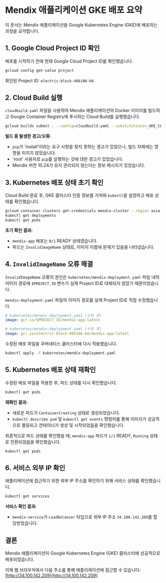 # Mendix 애플리케이션 GKE 배포 요약

이 문서는 Mendix 애플리케이션을 Google Kubernetes Engine (GKE)에 배포하는 과정을 요약합니다.

## 1. Google Cloud Project ID 확인

배포를 시작하기 전에 현재 Google Cloud Project ID를 확인했습니다.

```bash
gcloud config get-value project
```

확인된 Project ID: `electric-block-466106-k6`

## 2. Cloud Build 실행

`cloudbuild.yaml` 파일을 사용하여 Mendix 애플리케이션의 Docker 이미지를 빌드하고 Google Container Registry에 푸시하는 Cloud Build를 실행했습니다.

```bash
gcloud builds submit . --config=cloudbuild.yaml --substitutions=_GKE_CLUSTER_NAME=mendix-cluster,_GKE_CLUSTER_REGION=asia-south1
```

**빌드 중 발생한 경고/오류:**
*   `pip`가 'install'이라는 요구 사항을 찾지 못하는 경고가 있었으나, 빌드 자체에는 영향을 미치지 않았습니다.
*   'root' 사용자로 `pip`를 실행하는 것에 대한 경고가 있었습니다.
*   Mendix 버전 10.24가 유지 관리되지 않는다는 정보 메시지가 있었습니다.

## 3. Kubernetes 배포 상태 초기 확인

Cloud Build 완료 후, GKE 클러스터 인증 정보를 가져와 `kubectl`을 설정하고 배포 상태를 확인했습니다.

```bash
gcloud container clusters get-credentials mendix-cluster --region asia-south1 --project electric-block-466106-k6
kubectl get deployments
kubectl get pods
```

**초기 확인 결과:**
*   `mendix-app` 배포는 `0/1` READY 상태였습니다.
*   파드는 `InvalidImageName` 상태로, 이미지 이름에 문제가 있음을 나타냈습니다.

## 4. `InvalidImageName` 오류 해결

`InvalidImageName` 오류의 원인은 `kubernetes/mendix-deployment.yaml` 파일 내의 이미지 경로에 `$PROJECT_ID` 변수가 실제 Project ID로 대체되지 않았기 때문이었습니다.

`mendix-deployment.yaml` 파일의 이미지 경로를 실제 Project ID로 직접 수정했습니다.

```yaml
# kubernetes/mendix-deployment.yaml (수정 전)
image: gcr.io/$PROJECT_ID/mendix-app:latest

# kubernetes/mendix-deployment.yaml (수정 후)
image: gcr.io/electric-block-466106-k6/mendix-app:latest
```

수정된 배포 파일을 쿠버네티스 클러스터에 다시 적용했습니다.

```bash
kubectl apply -f kubernetes/mendix-deployment.yaml
```

## 5. Kubernetes 배포 상태 재확인

수정된 배포 파일을 적용한 후, 파드 상태를 다시 확인했습니다.

```bash
kubectl get pods
```

**재확인 결과:**
*   새로운 파드가 `ContainerCreating` 상태로 생성되었습니다.
*   `kubectl describe pod` 및 `kubectl get events` 명령어를 통해 이미지가 성공적으로 풀링되고 컨테이너가 생성 및 시작되었음을 확인했습니다.

최종적으로 파드 상태를 확인했을 때, `mendix-app` 파드가 `1/1` READY, `Running` 상태로 전환되었음을 확인했습니다.

```bash
kubectl get pods
```

## 6. 서비스 외부 IP 확인

애플리케이션에 접근하기 위한 외부 IP 주소를 확인하기 위해 서비스 상태를 확인했습니다.

```bash
kubectl get services
```

**서비스 확인 결과:**
*   `mendix-service`가 `LoadBalancer` 타입으로 외부 IP 주소 `34.100.142.209`를 할당받았습니다.

## 결론

Mendix 애플리케이션이 Google Kubernetes Engine (GKE) 클러스터에 성공적으로 배포되었습니다.

이제 웹 브라우저에서 다음 주소를 통해 애플리케이션에 접근할 수 있습니다:
[http://34.100.142.209](http://34.100.142.209)
